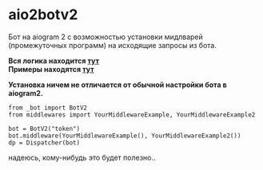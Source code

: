 # aio2botv2
Бот на aiogram 2 с возможностью установки мидлварей (промежуточных программ) на исходящие запросы из бота.  
  
**Вся логика находится [тут](https://github.com/wakaree/aio2botv2/blob/main/_bot)**  
**Примеры находятся [тут](https://github.com/wakaree/aio2botv2/blob/main/middlewares)**  
  
**Установка ничем не отличается от обычной настройки бота в aiogram2.**  
  
```
from _bot import BotV2
from middlewares import YourMiddlewareExample, YourMiddlewareExample2

bot = BotV2("token")
bot.middleware(YourMiddlewareExample(), YourMiddlewareExample2())
dp = Dispatcher(bot)
```
  
надеюсь, кому-нибудь это будет полезно..  
